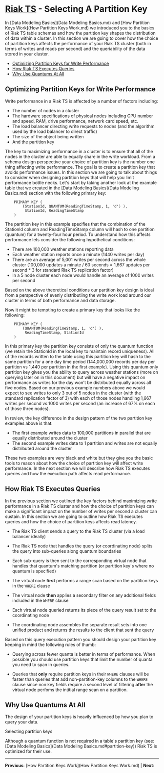# [Riak TS](README.md) - Selecting A Partition Key

In [Data Modeling Basics](Data Modeling Basics.md) and [How Partition Keys Work](How Partition Keys Work.md) we introduced you to the basics of Riak TS table schemas and how the partition key shapes the distribution of data within a cluster. In this section we are going to cover how the choice of partition keys affects the performance of your Riak TS cluster (both in terms of writes and reads per second) and the queriability of the data stored in your cluster.  

* [Optimizing Partition Keys for Write Performance](#optimizing-partition-keys-for-write-performance) 
* [How Riak TS Executes Queries](#how-riak-ts-executes-queries) 
* [Why Use Quantums At All](#why-use-quantums-at-all)

## Optimizing Partition Keys for Write Performance

Write performance in a Riak TS is affected by a number of factors including:

* The number of nodes in a cluster
* The hardware specifications of physical nodes including CPU number and speed, RAM, drive performance, network card speed, etc.
* The load balancer directing write requests to nodes (and the algorithm used by the load balancer to direct traffic)
* The size of the object being written
* And the partition key

The key to maximizing performance in a cluster is to ensure that all of the nodes in the cluster are able to equally share in the write workload. From a schema design perspective your choice of partition key is the number one thing affecting write performance. The goal is to create a partition key that avoids performance issues. In this section we are going to talk about things to consider when designing partition keys that will help you limit performance bottle necks. Let's start by taking another look at the example table that we created in the [Data Modeling Basics](Data Modeling Basics.md) section with the following primary key:

```
	PRIMARY KEY (
		(StationId, QUANTUM(ReadingTimeStamp, 1, 'd') ),
		 StationId, ReadingTimeStamp
	)
```

The partition key in this example specifies that the combination of the StationId column and ReadingTimeStamp column will hash to one partition (quantum) for a twenty-four hour period. To understand how this affects performance lets consider the following hypothetical conditions:

* There are 100,000 weather stations reporting data
* Each weather station reports once a minute (1440 writes per day)
* There are an average of 5,001 writes per second across the whole cluster (100,000 updates a minute / 60 seconds = 1,667 updates per second * 3 for standard Riak TS replication factor)
* In a 5 node cluster each node would handle an average of 1000 writes per second

Based on the above theoretical conditions our partition key design is ideal from a perspective of evenly distributiing the write work load around our cluster in terms of both performance and data storage.

Now it might be tempting to create a primary key that looks like the following:

```
	PRIMARY KEY (
		(QUANTUM(ReadingTimeStamp, 1, 'd') ),
		 ReadingTimeStamp, StationId
	)
```

In this primary key the partition key consists of only the quantum function (we retain the StationId in the local key to maintain record uniqueness). All of the records written to the table using this partition key will hash to the same partition for a one day time period (144,000,000 records per day per partition vs 1,440 per partition in the first example). Using this quantum only partition key gives you the ability to query across weather stations (more on querying later on in this document) but will have a negative impact on performance as writes for the day won't be distributed equally across all five nodes. Based on our previous example numbers above we would expect to see writes to only 3 out of 5 nodes in the cluster (with the standard replication factor of 3) with each of those nodes handling 1,667 writes per second vs 1000 writes per second (an increase of 67% on each of those three nodes).

In review, the key difference in the design pattern of the two partition key examples above is that:

* The first example writes data to 100,000 partitions in parallel that are equally distributed around the cluster
* The second example writes data to 1 partition and writes are not equally distributed around the cluster

These two examples are very black and white but they give you the basic tools to reason about how the choice of partition key will affect write performance. In the next section we will describe how Riak TS executes queries and how the execution path affects read performance.


## How Riak TS Executes Queries

In the previous section we outlined the key factors behind maximizing write performance in a Riak TS cluster and how the choice of partition keys can make a significant impact on the number of writes per second a cluster can sustain. In this section we are going to outline how Riak TS executes queries and how the choice of partition keys affects read latency.

* The Riak TS client sends a query to the Riak TS cluster (via a load balancer ideally)

* The Riak TS node that handles the query (or coordinating node) splits the query into sub-queries along quantum boundaries

* Each sub-query is then sent to the corresponding virtual node that handles that quantum's matching partition (or partition key's where no quantum is specified)

* The virtual node **first** performs a range scan based on the partition keys in the ``` WHERE ``` clause

* The virtual node **then** applies a secondary filter on any additional fields included in the ``` WHERE ``` clause

* Each virtual node queried returns its piece of the query result set to the coordinating node

* The coordinating node assembles the separate result sets into one unified product and returns the results to the client that sent the query


Based on this query execution pattern you should design your partition key keeping in mind the following rules of thumb:

* Querying across fewer quanta is better in terms of performance. When possible you should use partition keys that limit the number of quanta you need to span in queries.

* Queries that **only** require partition keys in their ``` WHERE ``` clauses will be faster than queries that add non-partition-key columns to the ``` WHERE ``` clause since non key fields require a second level of filtering **after** the virtual node perfoms the intitial range scan on a partition.

## Why Use Quantums At All

The design of your partition keys is heavily influenced by how you plan to query your data.

Selecting partition keys

Although a quantum function is not required in a table's partition key (see: [Data Modeling Basics](Data Modeling Basics.md#partition-key)) Riak TS is optimized for their use. 


---

 **Previous**: [How Partition Keys Work](How Partition Keys Work.md) | **Next**: 
 
